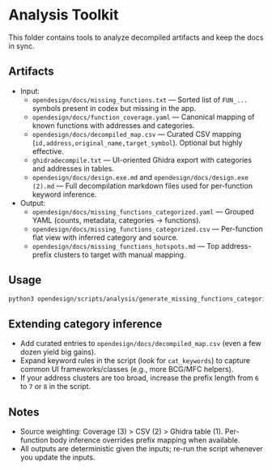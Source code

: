 # Analysis Toolkit

This folder contains tools to analyze decompiled artifacts and keep the docs in sync.

## Artifacts
- Input:
  - `opendesign/docs/missing_functions.txt` — Sorted list of `FUN_...` symbols present in codex but missing in the app.
  - `opendesign/docs/function_coverage.yaml` — Canonical mapping of known functions with addresses and categories.
  - `opendesign/docs/decompiled_map.csv` — Curated CSV mapping (`id,address,original_name,target_symbol`). Optional but highly effective.
  - `ghidradecompile.txt` — UI-oriented Ghidra export with categories and addresses in tables.
  - `opendesign/docs/design.exe.md` and `opendesign/docs/design.exe (2).md` — Full decompilation markdown files used for per-function keyword inference.
- Output:
  - `opendesign/docs/missing_functions_categorized.yaml` — Grouped YAML (counts, metadata, categories → functions).
  - `opendesign/docs/missing_functions_categorized.csv` — Per-function flat view with inferred category and source.
  - `opendesign/docs/missing_functions_hotspots.md` — Top address-prefix clusters to target with manual mapping.

## Usage
```bash
python3 opendesign/scripts/analysis/generate_missing_functions_categorized.py
```

## Extending category inference
- Add curated entries to `opendesign/docs/decompiled_map.csv` (even a few dozen yield big gains).
- Expand keyword rules in the script (look for `cat_keywords`) to capture common UI frameworks/classes (e.g., more BCG/MFC helpers).
- If your address clusters are too broad, increase the prefix length from `6` to `7` or `8` in the script.

## Notes
- Source weighting: Coverage (3) > CSV (2) > Ghidra table (1). Per-function body inference overrides prefix mapping when available.
- All outputs are deterministic given the inputs; re-run the script whenever you update the inputs.

